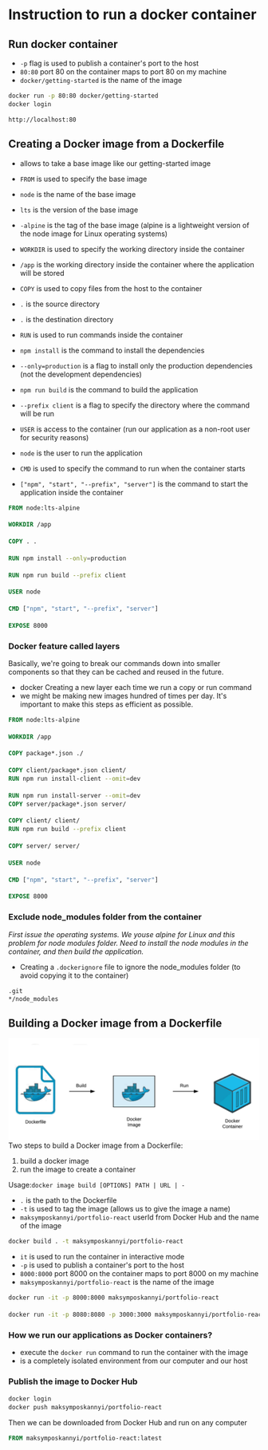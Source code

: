 # Instruction to run a docker container

## Run docker container

- `-p` flag is used to publish a container's port to the host
- `80:80` port 80 on the container maps to port 80 on my machine
- `docker/getting-started` is the name of the image

```bash
docker run -p 80:80 docker/getting-started
docker login
```

```browser
http://localhost:80
```

## Creating a Docker image from a Dockerfile

- allows to take a base image like our getting-started image
<!-- node<version>-alpine -->

- `FROM` is used to specify the base image
- `node` is the name of the base image
- `lts` is the version of the base image
- `-alpine` is the tag of the base image (alpine is a lightweight version of the node image for Linux operating systems)

- `WORKDIR` is used to specify the working directory inside the container
- `/app` is the working directory inside the container where the application will be stored

- `COPY` is used to copy files from the host to the container
- `.` is the source directory
- `.` is the destination directory

- `RUN` is used to run commands inside the container
- `npm install` is the command to install the dependencies
- `--only=production` is a flag to install only the production dependencies (not the development dependencies)

- `npm run build` is the command to build the application
- `--prefix client` is a flag to specify the directory where the command will be run

- `USER` is access to the container (run our application as a non-root user for security reasons)
- `node` is the user to run the application

- `CMD` is used to specify the command to run when the container starts
- `["npm", "start", "--prefix", "server"]` is the command to start the application inside the container

```Dockerfile
FROM node:lts-alpine

WORKDIR /app

COPY . .

RUN npm install --only=production

RUN npm run build --prefix client

USER node

CMD ["npm", "start", "--prefix", "server"]

EXPOSE 8000
```

### Docker feature called layers

Basically, we're going to break our commands down into smaller components so that they can be cached and reused in the future.

- docker Creating a new layer each time we run a copy or run command
- we might be making new images hundred of times per day. It's important to make this steps as efficient as possible.

```Dockerfile
FROM node:lts-alpine

WORKDIR /app

COPY package*.json ./

COPY client/package*.json client/
RUN npm run install-client --omit=dev

RUN npm run install-server --omit=dev
COPY server/package*.json server/

COPY client/ client/
RUN npm run build --prefix client

COPY server/ server/

USER node

CMD ["npm", "start", "--prefix", "server"]

EXPOSE 8000
```

### Exclude node_modules folder from the container

*First issue the operating systems. We youse alpine for Linux and this problem for node modules folder.*
*Need to install the node modules in the container, and then build the application.*

- Creating a `.dockerignore` file to ignore the node_modules folder (to avoid copying it to the container)

``` .dockerignore
.git
*/node_modules
```

## Building a Docker image from a Dockerfile

![alt text](image-12.png)
Two steps to build a Docker image from a Dockerfile:

1. build a docker image
2. run the image to create a container

Usage:`docker image build [OPTIONS] PATH | URL | -`

- `.` is the path to the Dockerfile
- `-t` is used to tag the image (allows us to give the image a name)
- `maksymposkannyi/portfolio-react`  userId from Docker Hub and the name of the image

```bash
docker build . -t maksymposkannyi/portfolio-react

```

- `it` is used to run the container in interactive mode
- `-p` is used to publish a container's port to the host
- `8000:8000` port 8000 on the container maps to port 8000 on my machine
- `maksymposkannyi/portfolio-react` is the name of the image

```bash
docker run -it -p 8000:8000 maksymposkannyi/portfolio-react

docker run -it -p 8080:8080 -p 3000:3000 maksymposkannyi/portfolio-react
```

### How we run our applications as Docker containers?

- execute the `docker run` command to run the container with the image
- is a completely isolated environment from our computer and our host

### Publish the image to Docker Hub

```bash
docker login
docker push maksymposkannyi/portfolio-react
```

Then we can be downloaded from Docker Hub and run on any computer

```Dockerfile
FROM maksymposkannyi/portfolio-react:latest
```

